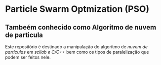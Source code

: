 
# Particle Swarm Optmization (PSO)

## Tambeém conhecido como Algoritmo de nuvem de particula

Este repositório é destinado a manipulação do algoritmo de _nuvem de partículas_ em *scilab e C/C++* bem como os tipos de paralelização que podem ser feitos nele. 
